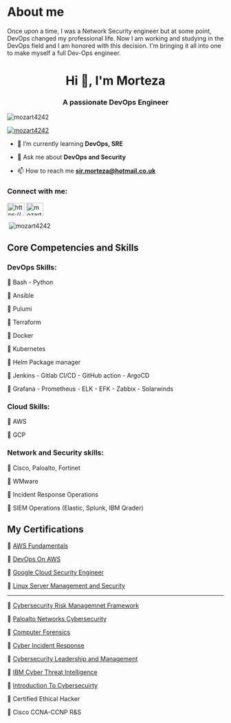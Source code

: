 # About me

Once upon a time, I was a Network Security engineer but at some point, DevOps changed my professional life. Now I am working and studying in the DevOps field and I am honored with this decision. I'm bringing it all into one to make myself a full Dev-Ops engineer.


<h1 align="center">Hi 👋, I'm Morteza</h1>
<h3 align="center">A passionate DevOps Engineer</h3>

<p align="left"> <img src="https://komarev.com/ghpvc/?username=mozart4242&label=Profile%20views&color=0e75b6&style=flat" alt="mozart4242" /> </p>

<p align="left"> <a href="https://github.com/ryo-ma/github-profile-trophy"><img src="https://github-profile-trophy.vercel.app/?username=mozart4242" alt="mozart4242" /></a> </p>

- 🌱 I’m currently learning **DevOps, SRE**

- 💬 Ask me about **DevOps and Security**

- 📫 How to reach me **sir.morteza@hotmail.co.uk**

<h3 align="left">Connect with me:</h3>
<p align="left">
<a href="https://www.linkedin.com/in/mozart4242" target="blank"><img align="center" src="https://raw.githubusercontent.com/rahuldkjain/github-profile-readme-generator/master/src/images/icons/Social/linked-in-alt.svg" alt="https://www.linkedin.com/in/mozart4242" height="30" width="40" /></a>
<a href="https://instagram.com/mozart4242" target="blank"><img align="center" src="https://raw.githubusercontent.com/rahuldkjain/github-profile-readme-generator/master/src/images/icons/Social/instagram.svg" alt="mozart4242" height="30" width="40" /></a>
</p>

<p>&nbsp;<img align="center" src="https://github-readme-stats.vercel.app/api?username=mozart4242&show_icons=true&locale=en" alt="mozart4242" /></p>


## Core Competencies and Skills
### DevOps Skills:

🔖 Bash - Python

🔖 Ansible

🔖 Pulumi

🔖 Terraform
 
🔖 Docker
    
🔖 Kubernetes

🔖 Helm Package manager
   
🔖 Jenkins - Gitlab CI/CD - GitHub action - ArgoCD

🔖 Grafana - Prometheus - ELK - EFK - Zabbix - Solarwinds

### Cloud Skills:
🔖 AWS

🔖 GCP

### Network and Security skills:
🔖 Cisco, Paloalto, Fortinet

🔖 WMware

🔖 Incident Response Operations

🔖 SIEM Operations (Elastic, Splunk, IBM Qrader)


## My Certifications
📄 [AWS Fundamentals](https://www.coursera.org/account/accomplishments/specialization/certificate/JW3UVQNTF76W)

📄 [DevOps On AWS](https://www.coursera.org/account/accomplishments/specialization/certificate/HW49YJQAPNU4)

📄 [Google Cloud Security Engineer](https://www.coursera.org/account/accomplishments/specialization/certificate/L9P5TVNEV4MN)

📄 [Linux Server Management and Security](https://www.coursera.org/account/accomplishments/certificate/FU6U87F2WNTB)
-------- -------- -------- --------

📄 [Cybersecurity Risk Managemnet Framework](https://www.coursera.org/account/accomplishments/specialization/certificate/CACHJPCA7G4V)

📄 [Paloalto Networks Cybersecurity](https://www.coursera.org/account/accomplishments/specialization/certificate/9FF9CER8EBC6)

📄 [Computer Forensics](https://www.coursera.org/account/accomplishments/specialization/certificate/7PL7UC3G4KP2)

📄 [Cyber Incident Response](https://www.coursera.org/account/accomplishments/specialization/certificate/CW523V48KHUZ)

📄 [Cybersecurity Leadership and Management](https://www.coursera.org/account/accomplishments/specialization/certificate/XA9S39QHDT6M)

📄 [IBM Cyber Threat Intelligence](https://www.credly.com/badges/3ed1cac0-532d-49b5-a1ab-613407837076?source=linked_in_profile)

📄 [Introduction To Cybersecuirty](https://www.coursera.org/account/accomplishments/specialization/certificate/ZS46UHY2393K)

📄 Certified Ethical Hacker

📄 Cisco CCNA-CCNP R&S
